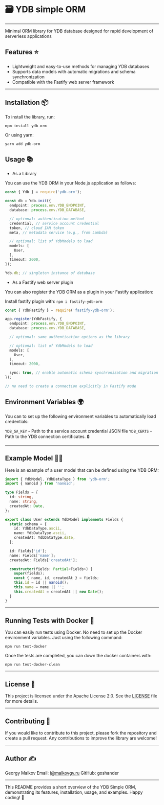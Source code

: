 # 🗃️ YDB simple ORM

---

Minimal ORM library for YDB database designed for rapid development of serverless applications

## Features ⭐
- Lightweight and easy-to-use methods for managing YDB databases
- Supports data models with automatic migrations and schema synchronization
- Compatible with the Fastify web server framework

---

## Installation 📦
To install the library, run:

`npm install ydb-orm`

Or using yarn:

`yarn add ydb-orm`

## Usage 📚

- As a Library

You can use the YDB ORM in your Node.js application as follows:

```ts
const { Ydb } = require('ydb-orm');

const db = Ydb.init({
  endpoint: process.env.YDB_ENDPOINT,
  database: process.env.YDB_DATABASE,

  // optional: authentication method
  credential, // service account credential
  token, // cloud IAM token
  meta, // metadata service (e.g., from Lambda)

  // optional: list of YdbModels to load
  models: [
    User,
  ],
  timeout: 2000,
});

Ydb.db; // singleton instance of database
```

- As a Fastify web server plugin

You can also register the YDB ORM as a plugin in your Fastify application:

Install fastify plugin with: `npm i fastify-ydb-orm`

```ts
const { YdbFastify } = require('fastify-ydb-orm');

app.register(YdbFastify, {
  endpoint: process.env.YDB_ENDPOINT,
  database: process.env.YDB_DATABASE,

  // optional: same authentication options as the library

  // optional: list of YdbModels to load
  models: [
    User,
  ],
  timeout: 2000,

  sync: true, // enable automatic schema synchronization and migration
});

// no need to create a connection explicitly in Fastify mode
```


## Environment Variables 🌍

You can to set up the following environment variables to automatically load credentials:

`YDB_SA_KEY` - Path to the service account credential JSON file
`YDB_CERTS` - Path to the YDB connection certificates. 🔒

---

## Example Model 🧑‍💻

Here is an example of a user model that can be defined using the YDB ORM:

```ts
import { YdbModel, YdbDataType } from 'ydb-orm';
import { nanoid } from 'nanoid';

type Fields = {
  id: string,
  name: string,
  createdAt: Date,
};

export class User extends YdbModel implements Fields {
  static schema = {
    id: YdbDataType.ascii,
    name: YdbDataType.ascii,
    createdAt: YdbDataType.date,
  };

  id: Fields['id'];
  name: Fields['name'];
  createdAt: Fields['createdAt'];

  constructor(fields: Partial<Fields>) {
    super(fields);
    const { name, id, createdAt } = fields;
    this.id = id || nanoid();
    this.name = name || '';
    this.createdAt = createdAt || new Date();
  }
}
```

---

## Running Tests with Docker 🐳

You can easily run tests using Docker. No need to set up the Docker environment variables. Just using the following command:

`npm run test-docker`

Once the tests are completed, you can down the docker containers with:

`npm run test-docker-clean`

---

## License 📜

This project is licensed under the Apache License 2.0. See the [LICENSE](./LICENSE) file for more details.

---

## Contributing 🤝

If you would like to contribute to this project, please fork the repository and create a pull request. Any contributions to improve the library are welcome!

---

## Author ✍️

Georgy Malkov
Email: i@malkovgv.ru
GitHub: goshander

---

This README provides a short overview of the YDB Simple ORM, demonstrating its features, installation, usage, and examples. Happy coding! 🎉